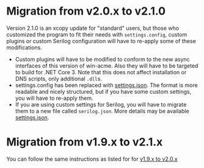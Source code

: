 ﻿---
sidebar: manual
---

# Migration from v2.0.x to v2.1.0
Version 2.1.0 is an xcopy update for "standard" users, but those who customized the program to fit their
needs with `settings.config`, custom plugins or custom Serilog configuration will have to re-apply some of 
these modifications. 

- Custom plugins will have to be modified to conform to the new async interfaces of this version of win-acme. 
Also they will have to be targeted to build for .NET Core 3. Note that this does not affect installation or
DNS scripts, only additional `.dll`s.
- settings.config has been replaced with [settings.json](/win-acme/reference/settings). The format is more
readable and nicely structured, but if you have some custom settings, you will have to re-apply them.
- If you are using custom settings for Serilog, you will have to migrate them to a new file called 
`serilog.json`. More details may be available [settings.json](/win-acme/manual/advanced-use/custom-logging).

# Migration from v1.9.x to v2.1.x

You can follow the same instructions as listed for for [v1.9.x to v2.0.x](/manual/upgrading/to-v2.0.0)